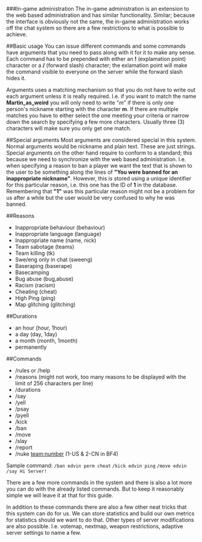 ###In-game administration
The in-game administration is an extension to the web based administration and has similar functionality. Similar; because the interface is obviously not the same, the in-game administration works off the chat system so there are a few restrictions to what is possible to achieve.

##Basic usage
You can issue different commands and some commands have arguments that you need to pass along with it for it to make any sense. Each command has to be prepended with either an **!** (explamation point) character or a **/** (forward slash) character; the exlamation point will make the command visible to everyone on the server while the forward slash hides it.

Arguments uses a matching mechanism so that you do not have to write out each argument unless it is really required. I.e. if you want to match the name **Martin_as_weird** you will only need to write "*m*" if there is only one person's nickname starting with the character **m**. If there are multiple matches you have to either select the one meeting your criteria or narrow down the search by specifying a few more characters. Usually three (3) characters will make sure you only get one match.


##Special arguments
Most arguments are considered special in this system. Normal arguments would be nickname and plain text. These are just strings. Special arguments on the other hand require to conform to a standard; this because we need to synchronize with the web based administration. I.e. when specifying a reason to ban a player we want the text that is shown to the user to be something along the lines of **"You were banned for an inappropriate nickname"**. However, this is stored using a unique identifier for this particular reason, i.e. this one has the ID of **1** in the database. Remembering that **"1"** was this particular reason might not be a problem for us after a while but the user would be very confused to why he was banned.

##Reasons
* Inappropriate behaviour (behaviour)
* Inappropriate language (language)
* Inappropriate name (name, nick)
* Team sabotage (teams)
* Team killing (tk)
* Swe/eng only in chat (sweeng)
* Baseraping (baserape)
* Basecamping
* Bug abuse (bug,abuse)
* Racism (racism)
* Cheating (cheat)
* High Ping (ping)
* Map glitching (glitching)


##Durations
* an hour (hour, 1hour)
* a day (day, 1day)
* a month (month, 1month)
* permanently


##Commands
* /rules or /help
* /reasons (might not work, too many reasons to be displayed with the limit of 256 characters per line)
* /durations
* /say <text>
* /yell <text>
* /psay <nickname> <text>
* /pyell <nickname> <text>
* /kick <nickname> <reason>
* /ban <nickname> <reason> <duration>
* /move <nickname>
* /slay <nickname>
* /report <nickname> <reason>
* /nuke <team:number> (1-US & 2-CN in BF4)

Sample command: 
`/ban edvin perm cheat` `/kick edvin ping` `/move edvin` `/say Hi Server!`

There are a few more commands in the system and there is also a lot more you can do with the already listed commands. But to keep it reasonably simple we will leave it at that for this guide.

In addition to these commands there are also a few other neat tricks that this system can do for us. We can store statistics and build our own metrics for statistics should we want to do that. Other types of server modifications are also possible. I.e. votemap, nextmap, weapon restrictions, adaptive server settings to name a few.
